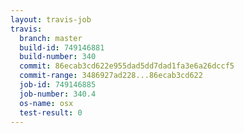 ```yaml
---
layout: travis-job
travis:
  branch: master
  build-id: 749146881
  build-number: 340
  commit: 86ecab3cd622e955dad5dd7dad1fa3e6a26dccf5
  commit-range: 3486927ad228...86ecab3cd622
  job-id: 749146885
  job-number: 340.4
  os-name: osx
  test-result: 0
---
```

